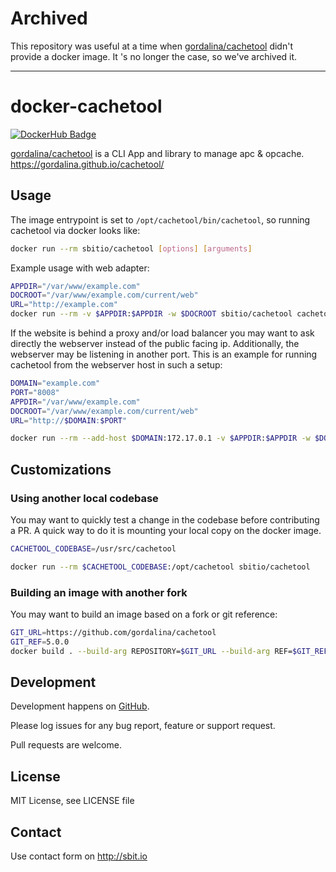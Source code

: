 # Archived

This repository was useful at a time when [gordalina/cachetool](https://github.com/gordalina/cachetool) didn't provide a docker image. It 's no longer the case, so we've archived it.

---

# docker-cachetool
[![DockerHub Badge](http://dockeri.co/image/sbitio/cachetool)](https://hub.docker.com/r/sbitio/cachetool/)

[gordalina/cachetool](https://github.com/gordalina/cachetool) is a CLI App and library to manage apc & opcache. https://gordalina.github.io/cachetool/


## Usage

The image entrypoint is set to `/opt/cachetool/bin/cachetool`,
so running cachetool via docker looks like:

```bash
docker run --rm sbitio/cachetool [options] [arguments]
```

Example usage with web adapter:

```bash
APPDIR="/var/www/example.com"
DOCROOT="/var/www/example.com/current/web"
URL="http://example.com"
docker run --rm -v $APPDIR:$APPDIR -w $DOCROOT sbitio/cachetool cachetool --web --web-url=$URL [options] [arguments]
```

If the website is behind a proxy and/or load balancer you may want to
ask directly the webserver instead of the public facing ip.
Additionally, the webserver may be listening in another port.
This is an example for running cachetool from the webserver host in
such a setup:

```bash
DOMAIN="example.com"
PORT="8008"
APPDIR="/var/www/example.com"
DOCROOT="/var/www/example.com/current/web"
URL="http://$DOMAIN:$PORT"

docker run --rm --add-host $DOMAIN:172.17.0.1 -v $APPDIR:$APPDIR -w $DOCROOT sbitio/cachetool --web --web-url=$URL [options] [arguments]
```

## Customizations

### Using another local codebase

You may want to quickly test a change in the codebase before contributing a PR.
A quick way to do it is mounting your local copy on the docker image.

```bash
CACHETOOL_CODEBASE=/usr/src/cachetool

docker run --rm $CACHETOOL_CODEBASE:/opt/cachetool sbitio/cachetool
```

### Building an image with another fork

You may want to build an image based on a fork or git reference:

```bash
GIT_URL=https://github.com/gordalina/cachetool
GIT_REF=5.0.0
docker build . --build-arg REPOSITORY=$GIT_URL --build-arg REF=$GIT_REF -t cachetool:<tag>
```


## Development

Development happens on [GitHub](https://github.com/sbitio/docker-cachetool).

Please log issues for any bug report, feature or support request.

Pull requests are welcome.


## License

MIT License, see LICENSE file


## Contact

Use contact form on http://sbit.io
